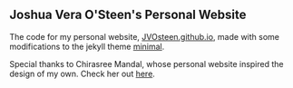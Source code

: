 ## Joshua Vera O'Steen's Personal Website

The code for my personal website, [JVOsteen.github.io](https://JVOsteen.github.io/), made with some modifications to the jekyll theme [minimal](http://pages-themes.github.io/minimal).

Special thanks to Chirasree Mandal, whose personal website inspired the design of my own. Check her out [here](https://c-mandal.github.io/).